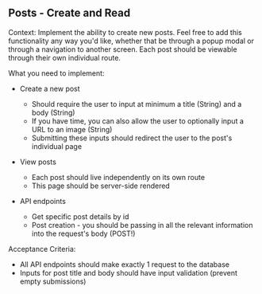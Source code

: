 ## Posts - Create and Read

Context: Implement the ability to create new posts. Feel free to add this functionality any way you'd like, whether that be through a popup modal or through a navigation to another screen. Each post should be viewable through their own individual route.

What you need to implement:

- Create a new post

  - Should require the user to input at minimum a title (String) and a body (String)
  - If you have time, you can also allow the user to optionally input a URL to an image (String)
  - Submitting these inputs should redirect the user to the post's individual page

- View posts

  - Each post should live independently on its own route
  - This page should be server-side rendered

- API endpoints
  - Get specific post details by id
  - Post creation - you should be passing in all the relevant information into the request's body (POST!)

Acceptance Criteria:

- All API endpoints should make exactly 1 request to the database
- Inputs for post title and body should have input validation (prevent empty submissions)
